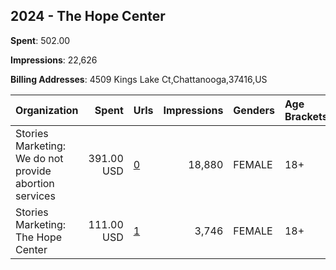 ## 2024 - The Hope Center 
**Spent**: 502.00

**Impressions**: 22,626

**Billing Addresses**: 4509 Kings Lake Ct,Chattanooga,37416,US

|Organization|Spent|Urls|Impressions|Genders|Age Brackets|Country Codes|
|:---|---:|:---|---:|:---|:---|:---|
|Stories Marketing: We do not provide abortion services|391.00 USD|[0](https://www.snap.com/political-ads/asset/796c612b1c24d62dbbe7a2f49c5fd710065be1fca0025d324b061f9719fcf5a9?mediaType=mp4)|18,880|FEMALE|18+|united states|
|Stories Marketing: The Hope Center|111.00 USD|[1](https://www.snap.com/political-ads/asset/9969f4ba2bbcaacd79f410066df8bcdca8d0a0bfb64abf62928558e8b65ffad5?mediaType=mp4)|3,746|FEMALE|18+|united states|
